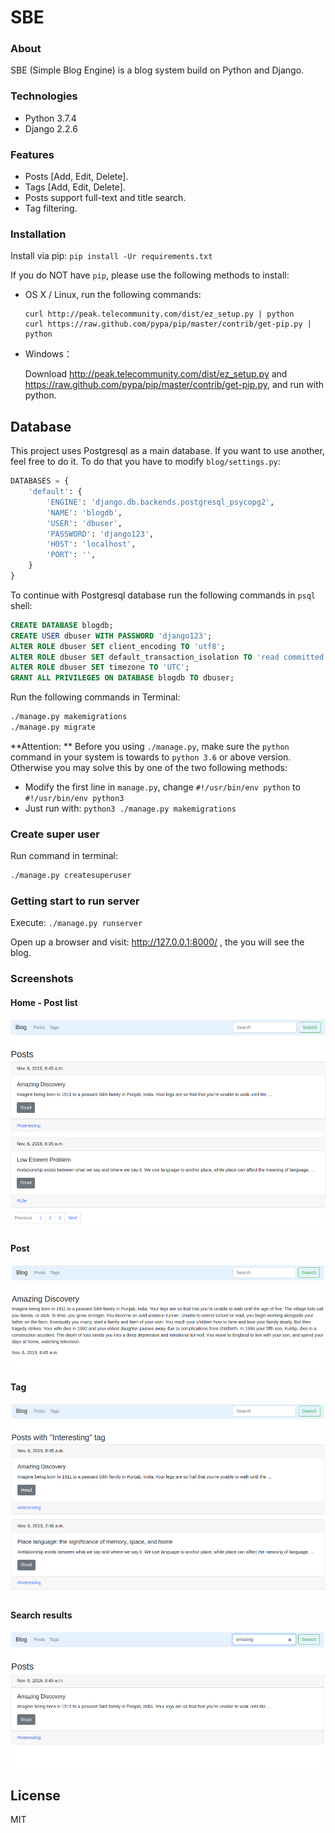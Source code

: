 # SBE

### About

SBE (Simple Blog Engine) is a blog system build on Python and Django.

### Technologies

- Python 3.7.4
- Django 2.2.6

### Features

- Posts [Add, Edit, Delete].
- Tags [Add, Edit, Delete].
- Posts support full-text and title search.
- Tag filtering.

### Installation

Install via pip: `pip install -Ur requirements.txt`

If you do NOT have `pip`, please use the following methods to install:
- OS X / Linux, run the following commands: 

    ```
    curl http://peak.telecommunity.com/dist/ez_setup.py | python
    curl https://raw.github.com/pypa/pip/master/contrib/get-pip.py | python
    ```

- Windows：

    Download http://peak.telecommunity.com/dist/ez_setup.py and https://raw.github.com/pypa/pip/master/contrib/get-pip.py, and run with python. 

## Database

This project uses Postgresql as a main database. If you want to use another, feel free to do it. To do that you have to modify `blog/settings.py`:
```python
DATABASES = {
    'default': {
        'ENGINE': 'django.db.backends.postgresql_psycopg2',
        'NAME': 'blogdb',
        'USER': 'dbuser',
        'PASSWORD': 'django123',
        'HOST': 'localhost',
        'PORT': '',
    }
}
```

To continue with Postgresql database run the following commands in `psql` shell:
```sql
CREATE DATABASE blogdb;
CREATE USER dbuser WITH PASSWORD 'django123';
ALTER ROLE dbuser SET client_encoding TO 'utf8';
ALTER ROLE dbuser SET default_transaction_isolation TO 'read committed';
ALTER ROLE dbuser SET timezone TO 'UTC';
GRANT ALL PRIVILEGES ON DATABASE blogdb TO dbuser;
```

Run the following commands in Terminal:
```bash
./manage.py makemigrations
./manage.py migrate
```

**Attention: ** Before you using `./manage.py`, make sure the `python` command in your system is towards to `python 3.6` or above version. Otherwise you may solve this by one of the two following methods:
- Modify the first line in `manage.py`, change `#!/usr/bin/env python` to `#!/usr/bin/env python3`
- Just run with: `python3 ./manage.py makemigrations`

### Create super user

Run command in terminal:
```bash
./manage.py createsuperuser
```

### Getting start to run server
Execute: `./manage.py runserver`

Open up a browser and visit: http://127.0.0.1:8000/ , the you will see the blog.

### Screenshots

#### Home - Post list

![home page](screens/home-page.png)

#### Post

![post](screens/post-page.png)

#### Tag

![tag](screens/tag-page.png)

#### Search results

![search page](screens/search-page.png)

License
----

MIT

